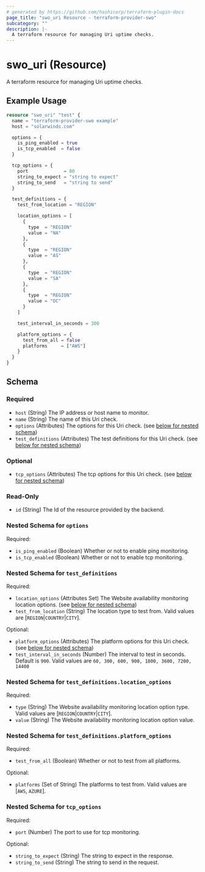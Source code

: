 ```yaml
---
# generated by https://github.com/hashicorp/terraform-plugin-docs
page_title: "swo_uri Resource - terraform-provider-swo"
subcategory: ""
description: |-
  A terraform resource for managing Uri uptime checks.
---
```


# swo_uri (Resource)

A terraform resource for managing Uri uptime checks.

## Example Usage

```terraform
resource "swo_uri" "test" {
  name = "terraform-provider-swo example"
  host = "solarwinds.com"

  options = {
    is_ping_enabled = true
    is_tcp_enabled  = false
  }

  tcp_options = {
    port             = 80
    string_to_expect = "string to expect"
    string_to_send   = "string to send"
  }

  test_definitions = {
    test_from_location = "REGION"

    location_options = [
      {
        type  = "REGION"
        value = "NA"
      },
      {
        type  = "REGION"
        value = "AS"
      },
      {
        type  = "REGION"
        value = "SA"
      },
      {
        type  = "REGION"
        value = "OC"
      }
    ]

    test_interval_in_seconds = 300

    platform_options = {
      test_from_all = false
      platforms     = ["AWS"]
    }
  }
}
```

<!-- schema generated by tfplugindocs -->

## Schema

### Required

- `host` (String) The IP address or host name to monitor.
- `name` (String) The name of this Uri check.
- `options` (Attributes) The options for this Uri check. (see [below for nested schema](#nestedatt--options))
- `test_definitions` (Attributes) The test definitions for this Uri check. (see [below for nested schema](#nestedatt--test_definitions))

### Optional

- `tcp_options` (Attributes) The tcp options for this Uri check. (see [below for nested schema](#nestedatt--tcp_options))

### Read-Only

- `id` (String) The Id of the resource provided by the backend.

<a id="nestedatt--options"></a>

### Nested Schema for `options`

Required:

- `is_ping_enabled` (Boolean) Whether or not to enable ping monitoring.
- `is_tcp_enabled` (Boolean) Whether or not to enable tcp monitoring.

<a id="nestedatt--test_definitions"></a>

### Nested Schema for `test_definitions`

Required:

- `location_options` (Attributes Set) The Website availability monitoring location options. (see [below for nested schema](#nestedatt--test_definitions--location_options))
- `test_from_location` (String) The location type to test from. Valid values are [`REGION`|`COUNTRY`|`CITY`].

Optional:

- `platform_options` (Attributes) The platform options for this Uri check. (see [below for nested schema](#nestedatt--test_definitions--platform_options))
- `test_interval_in_seconds` (Number) The interval to test in seconds. Default is `900`. Valid values are `60, 300, 600, 900, 1800, 3600, 7200, 14400`

<a id="nestedatt--test_definitions--location_options"></a>

### Nested Schema for `test_definitions.location_options`

Required:

- `type` (String) The Website availability monitoring location option type. Valid values are [`REGION`|`COUNTRY`|`CITY`].
- `value` (String) The Website availability monitoring location option value.

<a id="nestedatt--test_definitions--platform_options"></a>

### Nested Schema for `test_definitions.platform_options`

Required:

- `test_from_all` (Boolean) Whether or not to test from all platforms.

Optional:

- `platforms` (Set of String) The platforms to test from. Valid values are [`AWS`, `AZURE`].

<a id="nestedatt--tcp_options"></a>

### Nested Schema for `tcp_options`

Required:

- `port` (Number) The port to use for tcp monitoring.

Optional:

- `string_to_expect` (String) The string to expect in the response.
- `string_to_send` (String) The string to send in the request.
